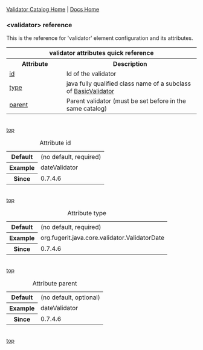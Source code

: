 [Validator Catalog Home](index.md) | [Docs Home](../../index.md)

### &lt;validator&gt; reference <a name="top"/>

This is the reference for 'validator' element configuration and its attributes.

<table width="100%">
	<tr>
		<th colspan="2">validator attributes quick reference</th>
	</tr>
	<tr>
		<th width="30%">Attribute</th>
		<th width="70%">Description</th>
	</tr>
	<tr>
		<td><a href="#id">id</a></td>
		<td>Id of the validator</td>
	</tr>	
	<tr>
		<td><a href="#type">type</a></td>
		<td>java fully qualified class name of a subclass of 
		<a href="https://www.fugerit.org/data/java/javadoc/fj-core/org/fugerit/java/core/validator/BasicValidator.html">BasicValidator</a></td>
	</tr>	
	<tr>
		<td><a href="#parent">parent</a></td>
		<td>Parent validator (must be set before in the same catalog)</td>
	</tr>	
</table>

<br/><a href="#top">top</a><br/>

<table>
	<caption>Attribute <a name="id">id</a></caption>
	<tr>
		<th>Default</th>
		<td>(no default, required)</td>
	</tr>
	<tr>
		<th>Example</th>
		<td>dateValidator</td>
	</tr>	
	<tr>
		<th>Since</th>
		<td>0.7.4.6</td>
	</tr>
</table>

<br/><a href="#top">top</a><br/>

<table>
	<caption>Attribute <a name="type">type</a></caption>
	<tr>
		<th>Default</th>
		<td>(no default, required)</td>
	</tr>
	<tr>
		<th>Example</th>
		<td>org.fugerit.java.core.validator.ValidatorDate</td>
	</tr>	
	<tr>
		<th>Since</th>
		<td>0.7.4.6</td>
	</tr>
</table>

<br/><a href="#top">top</a><br/>

<table>
	<caption>Attribute <a name="parent">parent</a></caption>
	<tr>
		<th>Default</th>
		<td>(no default, optional)</td>
	</tr>
	<tr>
		<th>Example</th>
		<td>dateValidator</td>
	</tr>	
	<tr>
		<th>Since</th>
		<td>0.7.4.6</td>
	</tr>
</table>

<br/><a href="#top">top</a><br/>